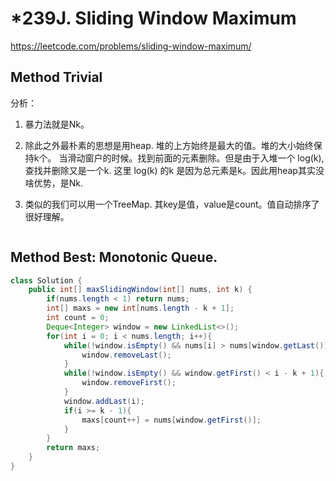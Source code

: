 # *239J. Sliding Window Maximum
https://leetcode.com/problems/sliding-window-maximum/

## Method Trivial

分析：
1. 暴力法就是Nk。
2. 除此之外最朴素的思想是用heap. 堆的上方始终是最大的值。堆的大小始终保持k个。
    当滑动窗户的时候。找到前面的元素删除。但是由于入堆一个 log(k),查找并删除又是一个k.
    这里 log(k) 的k 是因为总元素是k。因此用heap其实没啥优势，是Nk.

3. 类似的我们可以用一个TreeMap. 其key是值，value是count。值自动排序了很好理解。


```java

```

## Method Best: Monotonic Queue.

```java
class Solution {
    public int[] maxSlidingWindow(int[] nums, int k) {
        if(nums.length < 1) return nums;
        int[] maxs = new int[nums.length - k + 1];
        int count = 0;
        Deque<Integer> window = new LinkedList<>();
        for(int i = 0; i < nums.length; i++){
            while(!window.isEmpty() && nums[i] > nums[window.getLast()] ){
                window.removeLast();
            }
            while(!window.isEmpty() && window.getFirst() < i - k + 1){
                window.removeFirst();
            }
            window.addLast(i);
            if(i >= k - 1){
                maxs[count++] = nums[window.getFirst()];
            } 
        }
        return maxs;
    }
}
```